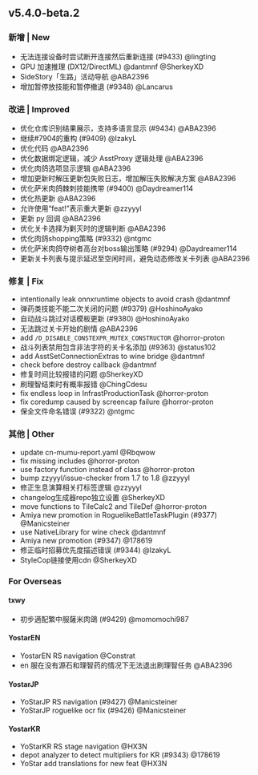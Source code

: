 ## v5.4.0-beta.2

### 新增 | New

* 无法连接设备时尝试断开连接然后重新连接 (#9433) @lingting
* GPU 加速推理 (DX12/DirectML) @dantmnf @SherkeyXD
* SideStory「生路」活动导航 @ABA2396
* 增加暂停放技能和暂停撤退 (#9348) @Lancarus

### 改进 | Improved

* 优化仓库识别结果展示，支持多语言显示 (#9434) @ABA2396
* 继续#7904的重构 (#9409) @IzakyL
* 优化代码 @ABA2396
* 优化数据绑定逻辑，减少 AsstProxy 逻辑处理 @ABA2396
* 优化肉鸽选项显示逻辑 @ABA2396
* 增加更新时解压更新包失败日志，增加解压失败解决方案 @ABA2396
* 优化萨米肉鸽棘刺技能携带 (#9400) @Daydreamer114
* 优化热更新 @ABA2396
* 允许使用“feat!”表示重大更新 @zzyyyl
* 更新 py 回调 @ABA2396
* 优化关卡选择为剿灭时的逻辑判断 @ABA2396
* 优化肉鸽shopping策略 (#9332) @ntgmc
* 优化萨米肉鸽夺树者高台对boss输出策略 (#9294) @Daydreamer114
* 更新关卡列表与提示延迟至空闲时间，避免动态修改关卡列表 @ABA2396

### 修复 | Fix

* intentionally leak onnxruntime objects to avoid crash @dantmnf
* 弹药类技能不能二次关闭的问题 (#9379) @HoshinoAyako
* 自动战斗跳过对话模板更新 (#9380) @HoshinoAyako
* 无法跳过关卡开始的剧情 @ABA2396
* add `/D_DISABLE_CONSTEXPR_MUTEX_CONSTRUCTOR` @horror-proton
* 战斗列表禁用包含非法字符的关卡名添加 (#9363) @status102
* add AsstSetConnectionExtras to wine bridge @dantmnf
* check before destroy callback @dantmnf
* 修复时间比较报错的问题 @SherkeyXD
* 刷理智结束时有概率报错 @ChingCdesu
* fix endless loop in InfrastProductionTask @horror-proton
* fix coredump caused by screencap failure @horror-proton
* 保全文件命名错误 (#9322) @ntgmc

### 其他 | Other

* update cn-mumu-report.yaml @Rbqwow
* fix missing includes @horror-proton
* use factory function instead of class @horror-proton
* bump zzyyyl/issue-checker from 1.7 to 1.8 @zzyyyl
* 修正生息演算相关打标签逻辑 @zzyyyl
* changelog生成器repo独立设置 @SherkeyXD
* move functions to TileCalc2 and TileDef @horror-proton
* Amiya new promotion in RoguelikeBattleTaskPlugin (#9377) @Manicsteiner
* use NativeLibrary for wine check @dantmnf
* Amiya new promotion (#9347) @178619
* 修正临时招募优先度描述错误 (#9344) @IzakyL
* StyleCop链接使用cdn @SherkeyXD

### For Overseas

#### txwy

* 初步適配繁中服薩米肉鴿 (#9429) @momomochi987

#### YostarEN

* YostarEN RS navigation @Constrat
* en 服在没有源石和理智药的情况下无法退出刷理智任务 @ABA2396

#### YostarJP

* YoStarJP RS navigation (#9427) @Manicsteiner
* YoStarJP roguelike ocr fix (#9426) @Manicsteiner

#### YostarKR

* YoStarKR RS stage navigation @HX3N
* depot analyzer to detect multipliers for KR (#9343) @178619
* YoStar add translations for new feat @HX3N
